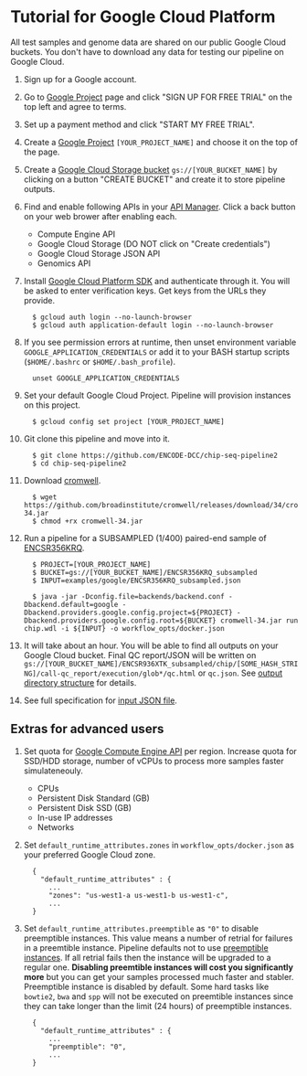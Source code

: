 Tutorial for Google Cloud Platform
===================================================

All test samples and genome data are shared on our public Google Cloud buckets. You don't have to download any data for testing our pipeline on Google Cloud.

1. Sign up for a Google account.
2. Go to [Google Project](https://console.developers.google.com/project) page and click "SIGN UP FOR FREE TRIAL" on the top left and agree to terms.
3. Set up a payment method and click "START MY FREE TRIAL".
4. Create a [Google Project](https://console.developers.google.com/project) `[YOUR_PROJECT_NAME]` and choose it on the top of the page.
5. Create a [Google Cloud Storage bucket](https://console.cloud.google.com/storage/browser) `gs://[YOUR_BUCKET_NAME]` by clicking on a button "CREATE BUCKET" and create it to store pipeline outputs.
6. Find and enable following APIs in your [API Manager](https://console.developers.google.com/apis/library). Click a back button on your web brower after enabling each.
    * Compute Engine API
    * Google Cloud Storage (DO NOT click on "Create credentials")
    * Google Cloud Storage JSON API
    * Genomics API

7. Install [Google Cloud Platform SDK](https://cloud.google.com/sdk/downloads) and authenticate through it. You will be asked to enter verification keys. Get keys from the URLs they provide.
    ```
      $ gcloud auth login --no-launch-browser
      $ gcloud auth application-default login --no-launch-browser
    ```

8. If you see permission errors at runtime, then unset environment variable `GOOGLE_APPLICATION_CREDENTIALS` or add it to your BASH startup scripts (`$HOME/.bashrc` or `$HOME/.bash_profile`).
    ```
      unset GOOGLE_APPLICATION_CREDENTIALS
    ```

7. Set your default Google Cloud Project. Pipeline will provision instances on this project.
    ```
      $ gcloud config set project [YOUR_PROJECT_NAME]
    ```

8. Git clone this pipeline and move into it.
    ```
      $ git clone https://github.com/ENCODE-DCC/chip-seq-pipeline2
      $ cd chip-seq-pipeline2
    ```

9. Download [cromwell](https://github.com/broadinstitute/cromwell).
    ```
      $ wget https://github.com/broadinstitute/cromwell/releases/download/34/cromwell-34.jar
      $ chmod +rx cromwell-34.jar
    ```

10. Run a pipeline for a SUBSAMPLED (1/400) paired-end sample of [ENCSR356KRQ](https://www.encodeproject.org/experiments/ENCSR356KRQ/).
    ```
      $ PROJECT=[YOUR_PROJECT_NAME]
      $ BUCKET=gs://[YOUR_BUCKET_NAME]/ENCSR356KRQ_subsampled
      $ INPUT=examples/google/ENCSR356KRQ_subsampled.json

      $ java -jar -Dconfig.file=backends/backend.conf -Dbackend.default=google -Dbackend.providers.google.config.project=${PROJECT} -Dbackend.providers.google.config.root=${BUCKET} cromwell-34.jar run chip.wdl -i ${INPUT} -o workflow_opts/docker.json
    ```

11. It will take about an hour. You will be able to find all outputs on your Google Cloud bucket. Final QC report/JSON will be written on `gs://[YOUR_BUCKET_NAME]/ENCSR936XTK_subsampled/chip/[SOME_HASH_STRING]/call-qc_report/execution/glob*/qc.html` or `qc.json`. See [output directory structure](output.md) for details.

12. See full specification for [input JSON file](input.md).

## Extras for advanced users

1. Set quota for [Google Compute Engine API](https://console.cloud.google.com/iam-admin/quotas) per region. Increase quota for SSD/HDD storage, number of vCPUs to process more samples faster simulateneouly.
    * CPUs
    * Persistent Disk Standard (GB)
    * Persistent Disk SSD (GB)
    * In-use IP addresses
    * Networks

2. Set `default_runtime_attributes.zones` in `workflow_opts/docker.json` as your preferred Google Cloud zone.
    ```
      {
        "default_runtime_attributes" : {
          ...
          "zones": "us-west1-a us-west1-b us-west1-c",
          ...
      }
    ```

3. Set `default_runtime_attributes.preemptible` as `"0"` to disable preemptible instances. This value means a number of retrial for failures in a preemtible instance. Pipeline defaults not to use [preemptible instances](https://cloud.google.com/compute/docs/instances/preemptible). If all retrial fails then the instance will be upgraded to a regular one. **Disabling preemtible instances will cost you significantly more** but you can get your samples processed much faster and stabler. Preemptible instance is disabled by default. Some hard tasks like `bowtie2`, `bwa` and `spp` will not be executed on preemtible instances since they can take longer than the limit (24 hours) of preemptible instances.
    ```
      {
        "default_runtime_attributes" : {
          ...
          "preemptible": "0",
          ...
      }
    ```